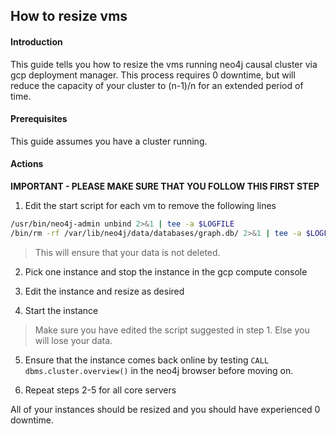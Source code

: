 ## How to resize vms

#### Introduction

This guide tells you how to resize the vms running neo4j causal cluster via gcp deployment manager. This process requires 0 downtime, but will reduce the capacity of your cluster to (n-1)/n for an extended period of time.

#### Prerequisites

This guide assumes you have a cluster running.

#### Actions

**IMPORTANT - PLEASE MAKE SURE THAT YOU FOLLOW THIS FIRST STEP**

1.  Edit the start script for each vm to remove the following lines

```sh
/usr/bin/neo4j-admin unbind 2>&1 | tee -a $LOGFILE
/bin/rm -rf /var/lib/neo4j/data/databases/graph.db/ 2>&1 | tee -a $LOGFILE
```

> This will ensure that your data is not deleted.

2.  Pick one instance and stop the instance in the gcp compute console

3.  Edit the instance and resize as desired

4.  Start the instance 

> Make sure you have edited the script suggested in step 1. Else you will lose your data.

5.  Ensure that the instance comes back online by testing `CALL dbms.cluster.overview()` in the neo4j browser before moving on.

6.  Repeat steps 2-5 for all core servers

All of your instances should be resized and you should have experienced 0 downtime.
